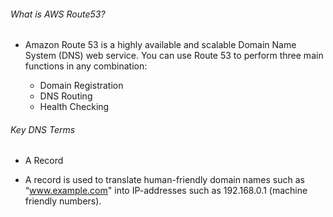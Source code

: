 ###### What is AWS Route53?

* Amazon Route 53 is a highly available and scalable Domain Name System (DNS) web service. You can use Route 53 to perform three main functions in any combination:

    * Domain Registration
    * DNS Routing
    * Health Checking

###### Key DNS Terms

* A Record

* A record is used to translate human-friendly domain names such as “www.example.com" into IP-addresses such as 192.168.0.1 (machine friendly numbers).
